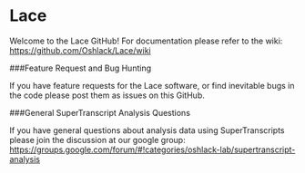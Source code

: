 # Lace
Welcome to the Lace GitHub! For documentation please refer to the wiki:  
https://github.com/Oshlack/Lace/wiki

###Feature Request and Bug Hunting

If you have feature requests for the Lace software, or find inevitable bugs in the code please post them as issues on this GitHub.

###General SuperTranscript Analysis Questions

If you have general questions about analysis data using SuperTranscripts please join the discussion at our google group:
https://groups.google.com/forum/#!categories/oshlack-lab/supertranscript-analysis
